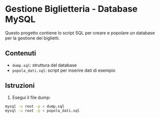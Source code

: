 # Gestione Biglietteria - Database MySQL

Questo progetto contiene lo script SQL per creare e popolare un database per la gestione dei biglietti.

## Contenuti

- `dump.sql`: struttura del database
- `popola_dati.sql`: script per inserire dati di esempio

## Istruzioni

1. Esegui il file dump:
```bash
mysql -u root -p < dump.sql
mysql -u root -p < popola_dati.sql